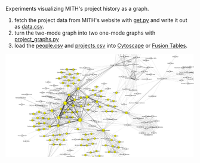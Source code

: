 Experiments visualizing MITH's project history as a graph.

1. fetch the project data from MITH's website with [get.py](get.py) and write it
   out as [data.csv](data.csv).
2. turn the two-mode graph into two one-mode graphs with
   [project_graphs.py](project_graphs.py)
3. load the [people.csv](people.csv) and [projects.csv](projects.csv) into
   [Cytoscape](http://cytoscape.org/) or 
   [Fusion Tables](https://fusiontables.google.com/).

<a href="people.png?raw=true"><img src="people.png?raw=true"></a>

